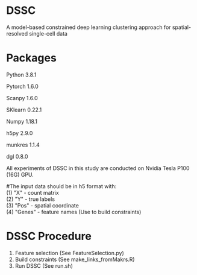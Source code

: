 # DSSC
A model-based constrained deep learning clustering approach for spatial-resolved single-cell data

# Packages
Python 3.8.1

Pytorch 1.6.0

Scanpy 1.6.0

SKlearn 0.22.1

Numpy 1.18.1

h5py 2.9.0

munkres 1.1.4  

dgl 0.8.0

All experiments of DSSC in this study are conducted on Nvidia Tesla P100 (16G) GPU.

#The input data should be in h5 format with:  
(1) "X" - count matrix  
(2) "Y" - true labels  
(3) "Pos" - spatial coordinate  
(4) "Genes" - feature names (Use to build constraints)  

# DSSC Procedure  
1) Feature selection (See FeatureSelection.py)  
2) Build constraints (See make_links_fromMakrs.R)  
3) Run DSSC (See run.sh)  
